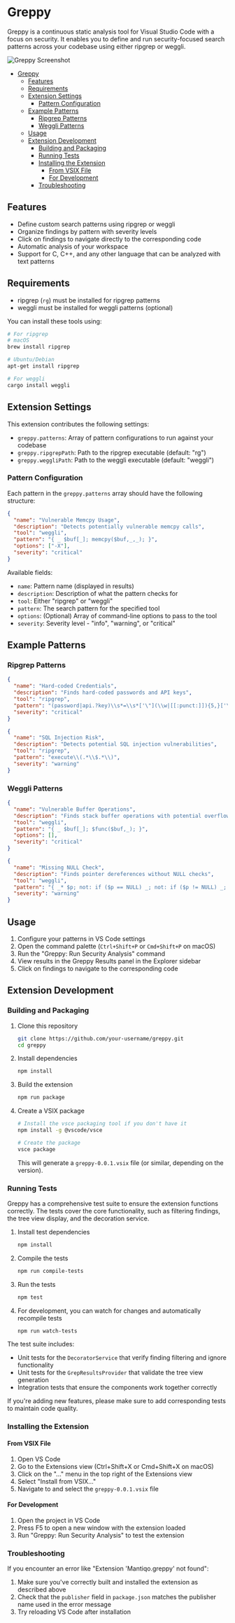 # Greppy

Greppy is a continuous static analysis tool for Visual Studio Code with a focus on security. It enables you to define and run security-focused search patterns across your codebase using either ripgrep or weggli.

![Greppy Screenshot](images/greppy-screenshot.svg)


- [Greppy](#greppy)
  - [Features](#features)
  - [Requirements](#requirements)
  - [Extension Settings](#extension-settings)
    - [Pattern Configuration](#pattern-configuration)
  - [Example Patterns](#example-patterns)
    - [Ripgrep Patterns](#ripgrep-patterns)
    - [Weggli Patterns](#weggli-patterns)
  - [Usage](#usage)
  - [Extension Development](#extension-development)
    - [Building and Packaging](#building-and-packaging)
    - [Running Tests](#running-tests)
    - [Installing the Extension](#installing-the-extension)
      - [From VSIX File](#from-vsix-file)
      - [For Development](#for-development)
    - [Troubleshooting](#troubleshooting)


## Features

- Define custom search patterns using ripgrep or weggli
- Organize findings by pattern with severity levels
- Click on findings to navigate directly to the corresponding code
- Automatic analysis of your workspace
- Support for C, C++, and any other language that can be analyzed with text patterns

## Requirements

- ripgrep (`rg`) must be installed for ripgrep patterns
- weggli must be installed for weggli patterns (optional)

You can install these tools using:

```bash
# For ripgrep
# macOS
brew install ripgrep

# Ubuntu/Debian
apt-get install ripgrep

# For weggli
cargo install weggli
```

## Extension Settings

This extension contributes the following settings:

* `greppy.patterns`: Array of pattern configurations to run against your codebase
* `greppy.ripgrepPath`: Path to the ripgrep executable (default: "rg")
* `greppy.weggliPath`: Path to the weggli executable (default: "weggli")

### Pattern Configuration

Each pattern in the `greppy.patterns` array should have the following structure:

```json
{
  "name": "Vulnerable Memcpy Usage",
  "description": "Detects potentially vulnerable memcpy calls",
  "tool": "weggli",
  "pattern": "{ _ $buf[_]; memcpy($buf,_,_); }",
  "options": ["-X"],
  "severity": "critical"
}
```

Available fields:

- `name`: Pattern name (displayed in results)
- `description`: Description of what the pattern checks for
- `tool`: Either "ripgrep" or "weggli"
- `pattern`: The search pattern for the specified tool
- `options`: (Optional) Array of command-line options to pass to the tool
- `severity`: Severity level - "info", "warning", or "critical"

## Example Patterns

### Ripgrep Patterns

```json
{
  "name": "Hard-coded Credentials",
  "description": "Finds hard-coded passwords and API keys",
  "tool": "ripgrep",
  "pattern": "(password|api.?key)\\s*=\\s*['\"](\\w|[[:punct:]]){5,}['\"]",
  "severity": "critical"
}
```

```json
{
  "name": "SQL Injection Risk",
  "description": "Detects potential SQL injection vulnerabilities",
  "tool": "ripgrep",
  "pattern": "execute\\(.*\\$.*\\)",
  "severity": "warning"
}
```

### Weggli Patterns

```json
{
  "name": "Vulnerable Buffer Operations",
  "description": "Finds stack buffer operations with potential overflow",
  "tool": "weggli",
  "pattern": "{ _ $buf[_]; $func($buf,_); }",
  "options": [],
  "severity": "critical"
}
```

```json
{
  "name": "Missing NULL Check",
  "description": "Finds pointer dereferences without NULL checks",
  "tool": "weggli",
  "pattern": "{ _* $p; not: if ($p == NULL) _; not: if ($p != NULL) _; *$p; }",
  "severity": "warning"
}
```

## Usage

1. Configure your patterns in VS Code settings
2. Open the command palette (`Ctrl+Shift+P` or `Cmd+Shift+P` on macOS)
3. Run the "Greppy: Run Security Analysis" command
4. View results in the Greppy Results panel in the Explorer sidebar
5. Click on findings to navigate to the corresponding code

## Extension Development

### Building and Packaging

1. Clone this repository
   ```bash
   git clone https://github.com/your-username/greppy.git
   cd greppy
   ```

2. Install dependencies
   ```bash
   npm install
   ```

3. Build the extension
   ```bash
   npm run package
   ```

4. Create a VSIX package
   ```bash
   # Install the vsce packaging tool if you don't have it
   npm install -g @vscode/vsce

   # Create the package
   vsce package
   ```
   This will generate a `greppy-0.0.1.vsix` file (or similar, depending on the version).

### Running Tests

Greppy has a comprehensive test suite to ensure the extension functions correctly. The tests cover the core functionality, such as filtering findings, the tree view display, and the decoration service.

1. Install test dependencies
   ```bash
   npm install
   ```

2. Compile the tests
   ```bash
   npm run compile-tests
   ```

3. Run the tests
   ```bash
   npm test
   ```

4. For development, you can watch for changes and automatically recompile tests
   ```bash
   npm run watch-tests
   ```

The test suite includes:
- Unit tests for the `DecoratorService` that verify finding filtering and ignore functionality
- Unit tests for the `GrepResultsProvider` that validate the tree view generation
- Integration tests that ensure the components work together correctly

If you're adding new features, please make sure to add corresponding tests to maintain code quality.

### Installing the Extension

#### From VSIX File
1. Open VS Code
2. Go to the Extensions view (Ctrl+Shift+X or Cmd+Shift+X on macOS)
3. Click on the "..." menu in the top right of the Extensions view
4. Select "Install from VSIX..."
5. Navigate to and select the `greppy-0.0.1.vsix` file

#### For Development
1. Open the project in VS Code
2. Press F5 to open a new window with the extension loaded
3. Run "Greppy: Run Security Analysis" to test the extension

### Troubleshooting

If you encounter an error like "Extension 'Mantiqo.greppy' not found":
1. Make sure you've correctly built and installed the extension as described above
2. Check that the `publisher` field in `package.json` matches the publisher name used in the error message
3. Try reloading VS Code after installation


